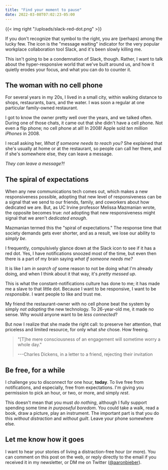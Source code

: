 ```yaml
---
title: "Find your moment to pause"
date: 2022-03-08T07:02:23-05:00
---
```


{{< img right "/uploads/slack-red-dot.png" >}}

If you don't recognize that symbol to the right, you are (perhaps) among the
lucky few. The icon is the "message waiting" indicator for the very popular
workplace collaboration tool Slack, and it's been slowly killing me.
<!--more-->

This isn't going to be a condemnation of Slack, though. Rather, I want to talk
about the hyper-responsive world that we've built around us, and how it quietly
erodes your focus, and what you can do to counter it.

## The woman with no cell phone

For several years in my 20s, I lived in a small city, within walking distance to
shops, restaurants, bars, and the water. I was soon a regular at one particular
family-owned restaurant.

I got to know the owner pretty well over the years, and we talked often. During
one of those chats, it came out that she didn't have a cell phone. Not even a
flip phone; no cell phone at all! In 2008! Apple sold *ten million iPhones*
in 2008.

I recall asking her, *What if someone needs to reach you?* She explained that
she's usually at home or at the restaurant, so people can call her there, and if
she's somewhere else, they can leave a message.

*They can leave a message?!*

## The spiral of expectations

When any new communications tech comes out, which makes a new responsiveness
possible, adopting that new level of responsiveness can be a signal that we send
to our friends, family, and coworkers about how dedicated we are. But, as UC
Irvine professor Melissa Mazmanian wrote, the opposite becomes true: *not*
adopting that new responsiveness might signal that we aren't *dedicated enough*.

Mazmanian termed this the "spiral of expectations." The response time that
society demands gets ever shorter, and as a result, we lose our ability to
*simply be*.

I frequently, compulsively glance down at the Slack icon to see if it has a red
dot. Yes, I have notifications snoozed most of the time, but even then there is
a part of my brain saying *what if someone needs me?*

It is like I am *in search of* some reason to not be doing what I'm already
doing, and when I think about it that way, it's *pretty messed up*.

This is what the constant-notifications culture has done to me; it has made me a
slave to that little dot. Because I want to be responsive, I want to be
*responsible*. I want people to like and trust me.

My friend the restaurant-owner with no cell phone beat the system by simply *not
adopting* the new technology. To 26-year-old me, it made no sense. Why would
anyone want to be *less connected*?

But now I realize that she made the right call: to preserve her attention, that
priceless and limited resource, for only what *she* chose. How freeing.

> "[T]he mere consciousness of an engagement will sometime worry a whole day."
>
> ---Charles Dickens, in a letter to a friend, rejecting their invitation

## Be free, for a while

I challenge you to disconnect for one hour, **today**. To live free from
notifications, and especially, free from expectations. I'm giving you permission
to pick an hour, or two, or more, and simply *rest*.

This doesn't mean that you must *do nothing*, although I fully support spending
some time *in purposeful boredom*. You could take a walk, read a book, draw a
picture, play an instrument. The important part is that you do this *without
distraction* and *without guilt*. Leave your phone somewhere else.

## Let me know how it goes

I want to hear your stories of living a distraction-free hour (or more). You can
comment on this post on the web, or reply directly to the email if you received
it in my newsletter, or DM me on Twitter ([@aaronbieber][tweet]).

[tweet]: https://www.twitter.com/aaronbieber
